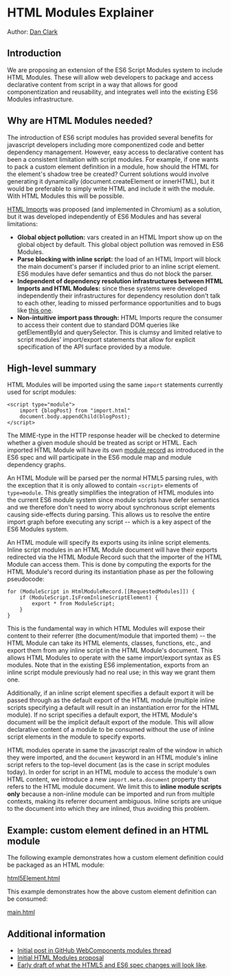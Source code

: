 # HTML Modules Explainer

Author: [Dan Clark](https://github.com/dandclark)

## Introduction

We are proposing an extension of the ES6 Script Modules system to include HTML Modules.  These will allow web developers to package and access declarative content from script in a way that allows for good componentization and reusability, and integrates well into the existing ES6 Modules infrastructure.

## Why are HTML Modules needed?

The introduction of ES6 script modules has provided several benefits for javascript developers including more componentized code and better dependency management.  However, easy access to declarative content has been a consistent limitation with script modules.  For example, if one wants to pack a custom element definition in a module, how should the HTML for the element's shadow tree be created?  Current solutions would involve generating it dynamically (document.createElement or innerHTML), but it would be preferable to simply write HTML and include it with the module.  With HTML Modules this will be possible.

[HTML Imports](https://www.w3.org/TR/html-imports/) was proposed (and implemented in Chromium) as a solution, but it was developed independently of ES6 Modules and has several limitations:

* **Global object pollution:** vars created in an HTML Import show up on the global object by default.  This global object pollution was removed in ES6 Modules.
* **Parse blocking with inline script:** the load of an HTML Import will block the main document's parser if included prior to an inline script element.  ES6 modules have defer semantics and thus do not block the parser.
* **Independent of dependency resolution infrastructures between HTML Imports and HTML Modules:** since these systems were developed independently their infrastructures for dependency resolution don't talk to each other, leading to missed performance opportunities and to bugs like [this one](https://bugs.chromium.org/p/chromium/issues/detail?id=767841).
* **Non-intuitive import pass through:** HTML Imports requre the consumer to access their content due to standard DOM queries like getElementById and querySelector.  This is clumsy and limited relative to script modules' import/export statements that allow for explicit specification of the API surface provided by a module.

## High-level summary

HTML Modules will be imported using the same `import` statements currently used for script modules:

```
<script type="module">
	import {blogPost} from "import.html"
	document.body.appendChild(blogPost);
</script>
```

The MIME-type in the HTTP response header will be checked to determine whether a given module should be treated as script or HTML.  Each imported HTML Module will have its own [module record](https://tc39.github.io/ecma262/#sec-abstract-module-records) as introduced in the ES6 spec and will participate in the ES6 module map and module dependency graphs.

An HTML Module will be parsed per the normal HTML5 parsing rules, with the exception that it is only allowed to contain `<script>` elements of `type=module`.  This greatly simplifies the integration of HTML modules into the current ES6 module system since module scripts have defer semantics and we therefore don't need to worry about synchronous script elements causing side-effects during parsing.  This allows us to resolve the entire import graph before executing any script -- which is a key aspect of the ES6 Modules system.

An HTML module will specify its exports using its inline script elements.  Inline script modules in an HTML Module document will have their exports redirected via the HTML Module Record such that the importer of the HTML Module can access them.  This is done by computing the exports for the HTML Module's record during its instantiation phase as per the following pseudocode:

```
for (ModuleScript in HtmlModuleRecord.[[RequestedModules]]) {
	if (ModuleScript.IsFromInlineScriptElement) {
		export * from ModuleScript;
	}
}
```

This is the fundamental way in which HTML Modules will expose their content to their referrer (the document/module that imported them) -- the HTML Module can take its HTML elements, classes, functions, etc., and export them from any inline script in the HTML Module's document. This allows HTML Modules to operate with the same import/export syntax as ES modules. Note that in the existing ES6 implementation, exports from an inline script module previously had no real use; in this way we grant them one.

Additionally, if an inline script element specifies a default export it will be passed through as the default export of the HTML module (multiple inline scripts specifying a default will result in an instantiation error for the HTML module).  If no script specifies a default export, the HTML Module's document will be the implicit default export of the module. This will allow declarative content of a module to be consumed without the use of inline script elements in the module to specify exports.

HTML modules operate in same the javascript realm of the window in which they were imported, and the `document` keyword in an HTML module's inline script refers to the top-level document (as is the case in script modules today).  In order for script in an HTML module to access the module's own HTML content, we introduce a new `import.meta.document` property that refers to the HTML module document.  We limit this to **inline module scripts only** because a non-inline module can be imported and run from multiple contexts, making its referrer document ambiguous. Inline scripts are unique to the document into which they are inlined, thus avoiding this problem.

## Example: custom element defined in an HTML module

The following example demonstrates how a custom element definition could be packaged as an HTML module:

[html5Element.html](demo/html5Element.html)

This example demonstrates how the above custom element definition can be consumed:

[main.html](demo/main.html)

## Additional information

* [Initial post in GitHub WebComponents modules thread](https://github.com/w3c/webcomponents/issues/645#issuecomment-427205519)
* [Initial HTML Modules proposal](https://github.com/w3c/webcomponents/blob/gh-pages/proposals/html-modules-proposal.md)
* [Early draft of what the HTML5 and ES6 spec changes will look like](https://github.com/w3c/webcomponents/blob/gh-pages/proposals/html-module-spec-changes.md).
